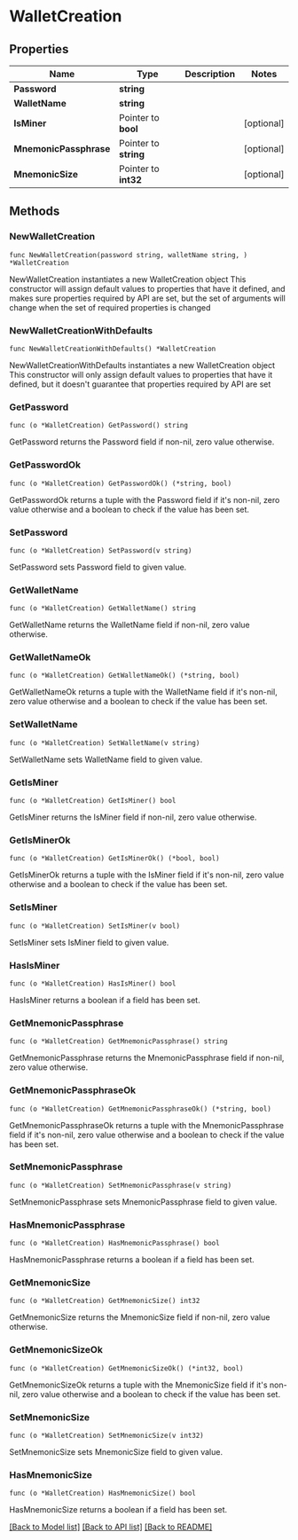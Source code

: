 # WalletCreation

## Properties

Name | Type | Description | Notes
------------ | ------------- | ------------- | -------------
**Password** | **string** |  | 
**WalletName** | **string** |  | 
**IsMiner** | Pointer to **bool** |  | [optional] 
**MnemonicPassphrase** | Pointer to **string** |  | [optional] 
**MnemonicSize** | Pointer to **int32** |  | [optional] 

## Methods

### NewWalletCreation

`func NewWalletCreation(password string, walletName string, ) *WalletCreation`

NewWalletCreation instantiates a new WalletCreation object
This constructor will assign default values to properties that have it defined,
and makes sure properties required by API are set, but the set of arguments
will change when the set of required properties is changed

### NewWalletCreationWithDefaults

`func NewWalletCreationWithDefaults() *WalletCreation`

NewWalletCreationWithDefaults instantiates a new WalletCreation object
This constructor will only assign default values to properties that have it defined,
but it doesn't guarantee that properties required by API are set

### GetPassword

`func (o *WalletCreation) GetPassword() string`

GetPassword returns the Password field if non-nil, zero value otherwise.

### GetPasswordOk

`func (o *WalletCreation) GetPasswordOk() (*string, bool)`

GetPasswordOk returns a tuple with the Password field if it's non-nil, zero value otherwise
and a boolean to check if the value has been set.

### SetPassword

`func (o *WalletCreation) SetPassword(v string)`

SetPassword sets Password field to given value.


### GetWalletName

`func (o *WalletCreation) GetWalletName() string`

GetWalletName returns the WalletName field if non-nil, zero value otherwise.

### GetWalletNameOk

`func (o *WalletCreation) GetWalletNameOk() (*string, bool)`

GetWalletNameOk returns a tuple with the WalletName field if it's non-nil, zero value otherwise
and a boolean to check if the value has been set.

### SetWalletName

`func (o *WalletCreation) SetWalletName(v string)`

SetWalletName sets WalletName field to given value.


### GetIsMiner

`func (o *WalletCreation) GetIsMiner() bool`

GetIsMiner returns the IsMiner field if non-nil, zero value otherwise.

### GetIsMinerOk

`func (o *WalletCreation) GetIsMinerOk() (*bool, bool)`

GetIsMinerOk returns a tuple with the IsMiner field if it's non-nil, zero value otherwise
and a boolean to check if the value has been set.

### SetIsMiner

`func (o *WalletCreation) SetIsMiner(v bool)`

SetIsMiner sets IsMiner field to given value.

### HasIsMiner

`func (o *WalletCreation) HasIsMiner() bool`

HasIsMiner returns a boolean if a field has been set.

### GetMnemonicPassphrase

`func (o *WalletCreation) GetMnemonicPassphrase() string`

GetMnemonicPassphrase returns the MnemonicPassphrase field if non-nil, zero value otherwise.

### GetMnemonicPassphraseOk

`func (o *WalletCreation) GetMnemonicPassphraseOk() (*string, bool)`

GetMnemonicPassphraseOk returns a tuple with the MnemonicPassphrase field if it's non-nil, zero value otherwise
and a boolean to check if the value has been set.

### SetMnemonicPassphrase

`func (o *WalletCreation) SetMnemonicPassphrase(v string)`

SetMnemonicPassphrase sets MnemonicPassphrase field to given value.

### HasMnemonicPassphrase

`func (o *WalletCreation) HasMnemonicPassphrase() bool`

HasMnemonicPassphrase returns a boolean if a field has been set.

### GetMnemonicSize

`func (o *WalletCreation) GetMnemonicSize() int32`

GetMnemonicSize returns the MnemonicSize field if non-nil, zero value otherwise.

### GetMnemonicSizeOk

`func (o *WalletCreation) GetMnemonicSizeOk() (*int32, bool)`

GetMnemonicSizeOk returns a tuple with the MnemonicSize field if it's non-nil, zero value otherwise
and a boolean to check if the value has been set.

### SetMnemonicSize

`func (o *WalletCreation) SetMnemonicSize(v int32)`

SetMnemonicSize sets MnemonicSize field to given value.

### HasMnemonicSize

`func (o *WalletCreation) HasMnemonicSize() bool`

HasMnemonicSize returns a boolean if a field has been set.


[[Back to Model list]](../README.md#documentation-for-models) [[Back to API list]](../README.md#documentation-for-api-endpoints) [[Back to README]](../README.md)


